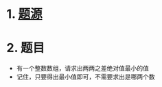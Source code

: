 # 1. [题源](https://fishc.com.cn/thread-85148-1-1.html)


# 2. 题目

- 有一个整数数组，请求出两两之差绝对值最小的值
- 记住，只要得出最小值即可，不需要求出是哪两个数

